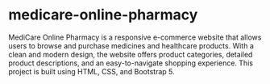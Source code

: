 # medicare-online-pharmacy
MediCare Online Pharmacy is a responsive e-commerce website that allows users to browse and purchase medicines and healthcare products. With a clean and modern design, the website offers product categories, detailed product descriptions, and an easy-to-navigate shopping experience. This project is built using HTML, CSS, and Bootstrap 5.

